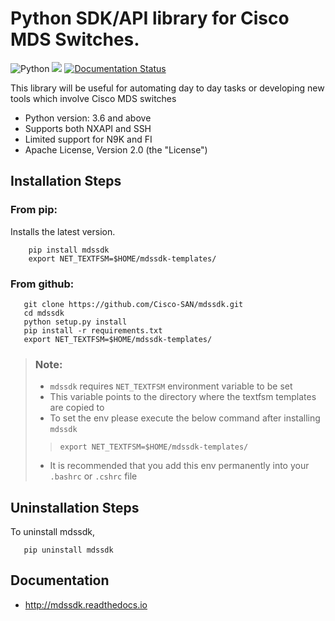 # Python SDK/API library for Cisco MDS Switches.

![Python](https://img.shields.io/badge/python-v3.6+-blue.svg)
[![](https://img.shields.io/pypi/v/mdssdk.svg)](https://pypi.python.org/pypi/mdssdk)
[![Documentation Status](https://readthedocs.org/projects/mdssdk/badge/?version=latest)](http://mdssdk.readthedocs.io/en/latest/?badge=latest)

This library will be useful for automating day to day tasks or developing new tools which involve Cisco MDS switches

* Python version: 3.6 and above
* Supports both NXAPI and SSH
* Limited support for N9K and FI
* Apache License, Version 2.0 (the "License")

## Installation Steps

### From pip:

Installs the latest version.

```
    pip install mdssdk
    export NET_TEXTFSM=$HOME/mdssdk-templates/
```

### From github:

```
   git clone https://github.com/Cisco-SAN/mdssdk.git
   cd mdssdk
   python setup.py install
   pip install -r requirements.txt
   export NET_TEXTFSM=$HOME/mdssdk-templates/
```

> ### Note:
> * `mdssdk` requires `NET_TEXTFSM` environment variable to be set
> * This variable points to the directory where the textfsm templates are copied to
> * To set the env please execute the below command after installing `mdssdk`
>> `export NET_TEXTFSM=$HOME/mdssdk-templates/`
> * It is recommended that you add this env permanently into your `.bashrc` or `.cshrc` file

## Uninstallation Steps

To uninstall mdssdk,

       pip uninstall mdssdk

## Documentation

* http://mdssdk.readthedocs.io



